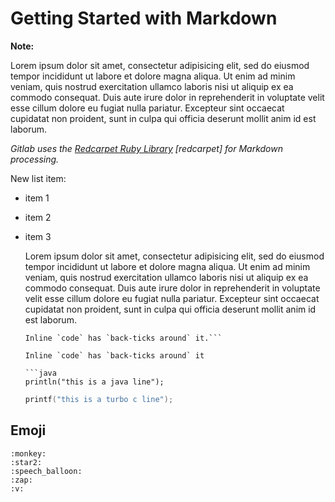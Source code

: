  # Getting Started with Markdown

**Note:**  

 Lorem ipsum dolor sit amet, consectetur adipisicing elit, sed do eiusmod
 tempor incididunt ut labore et dolore magna aliqua. Ut enim ad minim veniam,
 quis nostrud exercitation ullamco laboris nisi ut aliquip ex ea commodo
 consequat. Duis aute irure dolor in reprehenderit in voluptate velit esse
 cillum dolore eu fugiat nulla pariatur. Excepteur sint occaecat cupidatat non
 proident, sunt in culpa qui officia deserunt mollit anim id est laborum.  

 _Gitlab uses the [Redcarpet Ruby Library](#) [redcarpet] for Markdown processing._  

 New list item:
 - item 1
 - item 2
 - item 3

	 Lorem ipsum dolor sit amet, consectetur adipisicing elit, sed do eiusmod
	 tempor incididunt ut labore et dolore magna aliqua. Ut enim ad minim veniam,
	 quis nostrud exercitation ullamco laboris nisi ut aliquip ex ea commodo
	 consequat. Duis aute irure dolor in reprehenderit in voluptate velit esse
	 cillum dolore eu fugiat nulla pariatur. Excepteur sint occaecat cupidatat non
	 proident, sunt in culpa qui officia deserunt mollit anim id est laborum.

	```no-highlight
	Inline `code` has `back-ticks around` it.```  

	Inline `code` has `back-ticks around` it

	```java
	println("this is a java line");
	```  

	```c
	printf("this is a turbo c line");
	```

## Emoji

	:monkey:  
	:star2:  
	:speech_balloon:  
	:zap:  
	:v:  